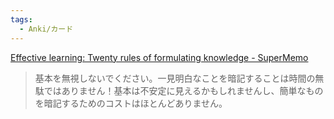```yaml
---
tags:
  - Anki/カード
---
```

[Effective learning: Twenty rules of formulating knowledge - SuperMemo](https://www.supermemo.com/en/blog/twenty-rules-of-formulating-knowledge)

>基本を無視しないでください。一見明白なことを暗記することは時間の無駄ではありません！基本は不安定に見えるかもしれませんし、簡単なものを暗記するためのコストはほとんどありません。

